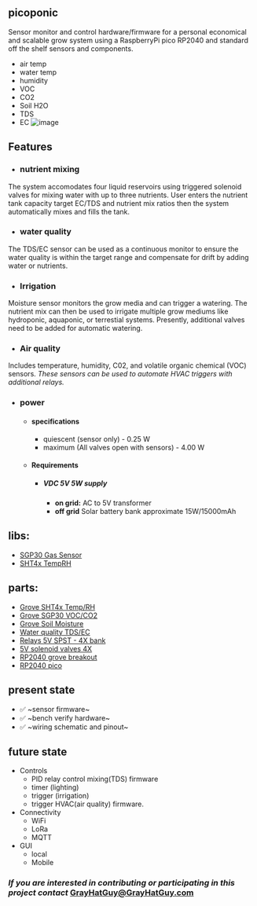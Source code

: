 ## picoponic 

Sensor monitor and control hardware/firmware for a personal economical and scalable grow system using a RaspberryPi pico RP2040 and standard off the shelf sensors and components.
 *  air temp
 *  water temp
 *  humidity
 *  VOC
 *  CO2
 *  Soil H2O
 *  TDS
 *  EC
 ![image](https://github.com/GrayHatGuy/picoponic/blob/0f7c91f61f793c428a4101a5d96488dfcb26ee3a/repo_full%20picoponicwire.png?raw=true)
## Features
- ### nutrient mixing 
The system accomodates four liquid reservoirs using triggered solenoid valves for mixing water with up to three nutrients.  User enters the nutrient tank capacity target EC/TDS and nutrient mix ratios then the system automatically mixes and fills the tank.  
- ### water quality
The TDS/EC sensor can be used as a continuous monitor to ensure the water quality is within the target range and compensate for drift by adding water or nutrients.  
- ### Irrigation
Moisture sensor monitors the grow media and can trigger a watering. The nutrient mix can then be used to irrigate multiple grow mediums like hydroponic, aquaponic, or terrestial systems.  Presently, additional valves need to be added for automatic watering.
- ### Air quality
Includes temperature, humidity, C02, and volatile organic chemical (VOC) sensors. _These sensors can be used to automate HVAC triggers with additional relays._
- ### power
  * #### specifications
    * quiescent (sensor only) - 0.25 W 
    * maximum (All valves open with sensors) - 4.00 W
  * #### Requirements 
    * ##### VDC 5V 5W supply
      * **on grid:** AC to 5V transformer
      * **off grid** Solar battery bank approximate 15W/15000mAh
## libs:
 *  [SGP30 Gas Sensor](https://github.com/Seeed-Studio/SGP30_Gas_Sensor)
 *  [SHT4x TempRH](https://www.arduinolibraries.info/libraries/sensirion-i2-c-sht4x)
## parts: 
 *  [Grove SHT4x Temp/RH](https://www.seeedstudio.com/Grove-Temp-Humi-Sensor-SHT40-p-5384.html?queryID=79f54ab791e4345a5bd143b2f1674b74&objectID=5384&indexName=bazaar_retailer_products)
 *  [Grove SGP30 VOC/CO2](https://www.seeedstudio.com/Grove-VOC-and-eCO2-Gas-Sensor-for-Arduino-SGP30.html?queryID=f5af88e62b89603f700a72fc7083e746&objectID=127&indexName=bazaar_retailer_products)
 *  [Grove Soil Moisture](https://www.seeedstudio.com/Grove-Moisture-Sensor.html?queryID=8f8a40002a96e9bcb9aad1275f9a6cad&objectID=1678&indexName=bazaar_retailer_products)
 *  [Water quality TDS/EC](https://www.amazon.com/dp/B08DGLY3J2)
 *  [Relays 5V SPST - 4X bank](https://www.amazon.com/dp/B098DWS168)
 *  [5V solenoid valves 4X](https://www.amazon.com/dp/B07WR9CSNQ)
 *  [RP2040 grove breakout](https://www.digikey.com/en/products/detail/seeed-technology-co.,-ltd/103100142/13688265)
 *  [RP2040 pico](https://www.raspberrypi.com/products/raspberry-pi-pico/)
## present state
 * ✅ ~sensor firmware~
 * ✅ ~bench verify hardware~
 * ✅ ~wiring schematic and pinout~ 
## future state
 *  Controls
    *  PID relay control mixing(TDS) firmware
    *  timer (lighting)
    *  trigger (irrigation) 
    *  trigger HVAC(air quality) firmware.
 *  Connectivity   
    *  WiFi 
    *  LoRa
    *  MQTT
 *  GUI 
    * local
    * Mobile
### _If you are interested in contributing or participating in this project contact_ GrayHatGuy@GrayHatGuy.com
